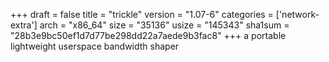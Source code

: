 +++
draft = false
title = "trickle"
version = "1.07-6"
categories = ['network-extra']
arch = "x86_64"
size = "35136"
usize = "145343"
sha1sum = "28b3e9bc50ef1d7d77be298dd22a7aede9b3fac8"
+++
a portable lightweight userspace bandwidth shaper